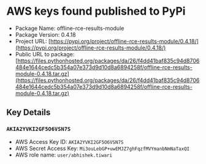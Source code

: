 # AWS keys found published to PyPi

* Package Name: offline-rce-results-module
* Package Version: 0.4.18
* Project URL: [https://pypi.org/project/offline-rce-results-module/0.4.18/](https://pypi.org/project/offline-rce-results-module/0.4.18/)
* Public URL to package: [https://files.pythonhosted.org/packages/da/26/f4dd41baf835c94d8706484e1644cedc5b354a07e373d9d10d8a6894258f/offline-rce-results-module-0.4.18.tar.gz](https://files.pythonhosted.org/packages/da/26/f4dd41baf835c94d8706484e1644cedc5b354a07e373d9d10d8a6894258f/offline-rce-results-module-0.4.18.tar.gz)

## Key Details
### `AKIA2YVKI2GF5O6VSN7S`

* AWS Access Key ID: `AKIA2YVKI2GF5O6VSN7S`
* AWS Secret Access Key: `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` 
* AWS role name: `user/abhishek.tiwari`
